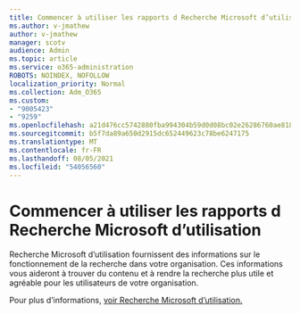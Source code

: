```yaml
---
title: Commencer à utiliser les rapports d Recherche Microsoft d’utilisation
ms.author: v-jmathew
author: v-jmathew
manager: scotv
audience: Admin
ms.topic: article
ms.service: o365-administration
ROBOTS: NOINDEX, NOFOLLOW
localization_priority: Normal
ms.collection: Adm_O365
ms.custom:
- "9005423"
- "9259"
ms.openlocfilehash: a21d476cc5742880fba994304b59d0d08bc02e26286760ae8181b97877144e25
ms.sourcegitcommit: b5f7da89a650d2915dc652449623c78be6247175
ms.translationtype: MT
ms.contentlocale: fr-FR
ms.lasthandoff: 08/05/2021
ms.locfileid: "54056560"
---
```

# <a name="get-started-with-using-microsoft-search-usage-reports"></a>Commencer à utiliser les rapports d Recherche Microsoft d’utilisation

Recherche Microsoft d’utilisation fournissent des informations sur le fonctionnement de la recherche dans votre organisation. Ces informations vous aideront à trouver du contenu et à rendre la recherche plus utile et agréable pour les utilisateurs de votre organisation.

Pour plus d’informations, [voir Recherche Microsoft d’utilisation.](https://go.microsoft.com/fwlink/?linkid=2152048)
